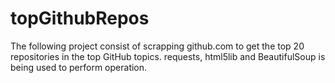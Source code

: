 # topGithubRepos
The following project consist of scrapping github.com to get the top 20 repositories in the top GitHub topics. requests, html5lib and BeautifulSoup is being used to perform operation. 
